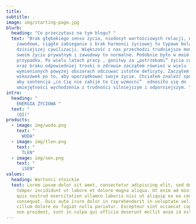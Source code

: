 ```yaml
---
title: .
subtitle: .
image: img/starting-page.jpg
blurb:
  heading: "Co przeczytasz na tym blogu? "
  text: "Brak głębokiego sensu życia, niedosyt wartościowych relacji, wypalenie
    zawodowe, ciągłe zabieganie i brak harmonii życiowej to typowe bolączki
    dzisiejszej cywilizacji. Większość z nas przechodzi trudniejsze momenty w
    swoim życiu prywatnym i zawodowy to normalne. Podobnie było w moim
    przypadku. Po wielu latach pracy , gonitwy za „potrzebami” życia codziennego
    oraz braku odpowiedniej troski o zdrowie zacząłem również w wielu
    wymienionych powyżej obszarach odczuwać istotne deficyty. Zacząłem szukać
    wskazówek po to, aby uporządkować swoje życie. Chciałem znaleźć sposób na to
    aby sentencja „co Cię nie zabije to Cię wzmocni”  odnosiło się do
    umiejętności wychodzenia z trudności silniejszym i odporniejszym. "
intro:
  heading: "                                                                         \
    ENERGIA ŻYCIOWA "
  text: "                                                                                      \
    (QI)"
products:
  - image: img/woda.png
    text: "                                                                               \
      WODA"
  - image: img/tlen.png
    text: "                                                                                 \
      TLEN"
  - image: img/sen.png
    text: "                                                                              \
      iSEN"
values:
  heading: Wartości stoickie
  text: Lorem ipsum dolor sit amet, consectetur adipiscing elit, sed do eiusmod
    tempor incididunt ut labore et dolore magna aliqua. Ut enim ad minim veniam,
    quis nostrud exercitation ullamco laboris nisi ut aliquip ex ea commodo
    consequat. Duis aute irure dolor in reprehenderit in voluptate velit esse
    cillum dolore eu fugiat nulla pariatur. Excepteur sint occaecat cupidatat
    non proident, sunt in culpa qui officia deserunt mollit anim id est laborum.
---
```

